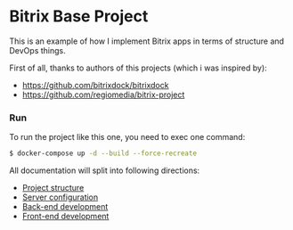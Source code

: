 # Bitrix Base Project

This is an example of how I implement Bitrix apps in terms of structure and DevOps things.

First of all, thanks to authors of this projects (which i was inspired by):

* https://github.com/bitrixdock/bitrixdock
* https://github.com/regiomedia/bitrix-project


### Run

To run the project like this one, you need to exec one command:

```bash
$ docker-compose up -d --build --force-recreate 
```

All documentation will split into following directions:

* [Project structure](./docs/project-structure.md)
* [Server configuration](./docs/server-software.md)
* [Back-end development](./docs/back-end-development.md)
* [Front-end development](./docs/front-end-development.md)